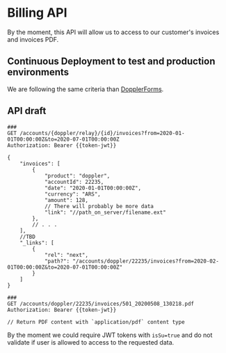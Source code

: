# Billing API

By the moment, this API will allow us to access to our customer's invoices and
invoices PDF.

## Continuous Deployment to test and production environments

We are following the same criteria than [DopplerForms](https://github.com/MakingSense/doppler-forms/blob/master/README.md#continuous-deployment-to-test-and-production-environments).

## API draft

```http
###
GET /accounts/{doppler/relay}/{id}/invoices?from=2020-01-01T00:00:00Z&to=2020-07-01T00:00:00Z
Authorization: Bearer {{token-jwt}}
​
{
    "invoices": [
        {
            "product": "doppler",
            "accountId": 22235,
            "date": "2020-01-01T00:00:00Z",
            "currency": "ARS",
            "amount": 128,
            // There will probably be more data
            "link": "//path_on_server/filename.ext"
        },
        // . . .
    ],
    //TBD
    "_links": [
        {
            "rel": "next",
            "path?": "/accounts/doppler/22235/invoices?from=2020-02-01T00:00:00Z&to=2020-07-01T00:00:00Z"
        }
    ]
}
​
###
GET /accounts/doppler/22235/invoices/501_20200508_130218.pdf
Authorization: Bearer {{token-jwt}}
​​
// Return PDF content with `application/pdf` content type

```

By the moment we could require JWT tokens with `isSu=true` and do not validate
if user is allowed to access to the requested data.
